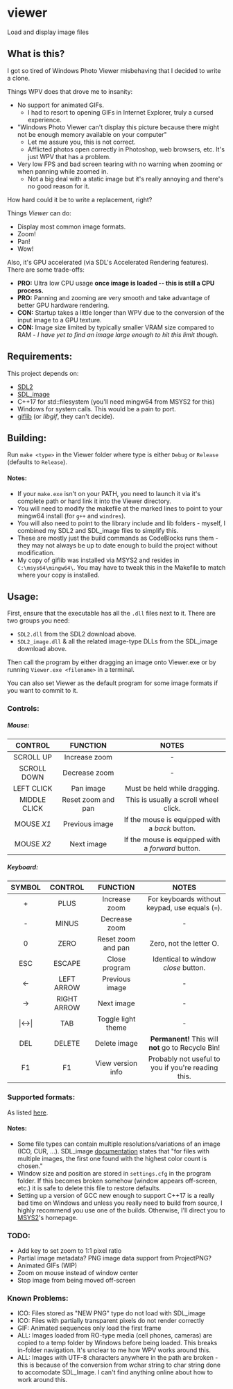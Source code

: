 # viewer
Load and display image files

## What is this?
I got so tired of Windows Photo Viewer misbehaving that I decided to write a clone.

Things WPV does that drove me to insanity:
* No support for animated GIFs.
    * I had to resort to opening GIFs in Internet Explorer, truly a cursed experience.
* "Windows Photo Viewer can't display this picture because there might not be enough memory available on your computer"
    * Let me assure you, this is not correct.
    * Afflicted photos open correctly in Photoshop, web browsers, etc. It's just WPV that has a problem.
* Very low FPS and bad screen tearing with no warning when zooming or when panning while zoomed in.
    * Not a big deal with a static image but it's really annoying and there's no good reason for it.

How hard could it be to write a replacement, right?

Things *Viewer* can do:
* Display most common image formats.
* Zoom!
* Pan!
* Wow!

Also, it's GPU accelerated (via SDL's Accelerated Rendering features). There are some trade-offs:

* **PRO:** Ultra low CPU usage **once image is loaded -- this is still a CPU process.** 
* **PRO:** Panning and zooming are very smooth and take advantage of better GPU hardware rendering.
* **CON:** Startup takes a little longer than WPV due to the conversion of the input image to a GPU texture.
* **CON:** Image size limited by typically smaller VRAM size compared to RAM - *I have yet to find an image large enough to hit this limit though.*

## Requirements:
This project depends on:
* [SDL2](https://www.libsdl.org/download-2.0.php)
* [SDL_image](https://www.libsdl.org/projects/SDL_image/)
* C++17 for std::filesystem (you'll need mingw64 from MSYS2 for this)
* Windows for system calls. This would be a pain to port.
* [giflib](http://giflib.sourceforge.net/) (or *libgif*, they can't decide).

## Building:
Run `make <type>` in the Viewer folder where type is either `Debug` or `Release` (defaults to `Release`).
#### Notes:
* If your `make.exe` isn't on your PATH, you need to launch it via it's complete path or hard link it into the Viewer directory.
* You will need to modify the makefile at the marked lines to point to your mingw64 install (for `g++` and `windres`).
* You will also need to point to the library include and lib folders - myself, I combined my SDL2 and SDL_image files to simplify this.
* These are mostly just the build commands as CodeBlocks runs them - they may not always be up to date enough to build the project without modification.
* My copy of giflib was installed via MSYS2 and resides in `C:\msys64\mingw64\`. You may have to tweak this in the Makefile to match where your copy is installed.

## Usage:
First, ensure that the executable has all the `.dll` files next to it. There are two groups you need:
* `SDL2.dll` from the SDL2 download above.
* `SDL2_image.dll` & all the related image-type DLLs from the SDL_image download above.

Then call the program by either dragging an image onto Viewer.exe or by running `Viewer.exe <filename>` in a terminal.

You can also set Viewer as the default program for some image formats if you want to commit to it.
### Controls:

##### Mouse:

|CONTROL|FUNCTION|NOTES|
|:-----:|:---:|:---:|
|SCROLL UP|Increase zoom|-|
|SCROLL DOWN|Decrease zoom|-|
|LEFT CLICK|Pan image|Must be held while dragging.|
|MIDDLE CLICK|Reset zoom and pan|This is usually a scroll wheel click.|
|MOUSE *X1*|Previous image|If the mouse is equipped with a *back* button.|
|MOUSE *X2*|Next image|If the mouse is equipped with a *forward* button.|

##### Keyboard:

|SYMBOL|CONTROL|FUNCTION|NOTES|
|:---:|:---:|:---:|:---:|
|+|PLUS|Increase zoom|For keyboards without keypad, use equals (`=`).|
|-|MINUS|Decrease zoom|-|
|0|ZERO|Reset zoom and pan|Zero, not the letter O.|
|ESC|ESCAPE|Close program|Identical to window *close* button.|
|<\-|LEFT ARROW|Previous image|-|
|\->|RIGHT ARROW|Next image|-|
|\|<\->\||TAB|Toggle light theme|-|
|DEL|DELETE|Delete image|**Permanent!** This will **not** go to Recycle Bin!|
|F1|F1|View version info|Probably not useful to you if you're reading this.|

### Supported formats:
As listed [here](https://www.libsdl.org/projects/SDL_image/docs/SDL_image.pdf#page=8&zoom=auto,-205,547). 

#### Notes:
* Some file types can contain multiple resolutions/variations of an image (ICO, CUR, ...). SDL_image [documentation][1] states that "for files with multiple images, the first one found with the highest color count is chosen."
* Window size and position are stored in `settings.cfg` in the program folder. If this becomes broken somehow (window appears off-screen, etc.) it is safe to delete this file to restore defaults.
* Setting up a version of GCC new enough to support C++17 is a really bad time on Windows and unless you really need to build from source, I highly recommend you use one of the builds. Otherwise, I'll direct you to [MSYS2](https://www.msys2.org/)'s homepage.

### TODO:
* Add key to set zoom to 1:1 pixel ratio
* Partial image metadata? PNG image data support from ProjectPNG?
* Animated GIFs (WIP)
* Zoom on mouse instead of window center
* Stop image from being moved off-screen

### Known Problems:
* ICO: Files stored as "NEW PNG" type do not load with SDL_image
* ICO: Files with partially transparent pixels do not render correctly
* GIF: Animated sequences only load the first frame
* ALL: Images loaded from RO-type media (cell phones, cameras) are copied to a temp folder by Windows before being loaded. 
This breaks in-folder navigation. It's unclear to me how WPV works around this.
* ALL: Images with UTF-8 characters anywhere in the path are broken - this is because of the conversion from wchar string to char string done to accomodate SDL_Image. I can't find anything online about how to work around this.

[1]: https://www.libsdl.org/projects/SDL_image/docs/SDL_image.pdf#page=21&zoom=auto,-205,720

